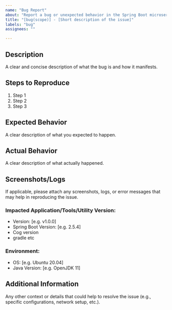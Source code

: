 ```yaml
---
name: "Bug Report"
about: "Report a bug or unexpected behavior in the Spring Boot microservice"
title: "[bug(scope)] - [Short description of the issue]"
labels: "bug"
assignees: ""

---
```


## Description
A clear and concise description of what the bug is and how it manifests.

## Steps to Reproduce
1. Step 1
2. Step 2
3. Step 3

## Expected Behavior
A clear description of what you expected to happen.

## Actual Behavior
A clear description of what actually happened.

## Screenshots/Logs
If applicable, please attach any screenshots, logs, or error messages that may help in reproducing the issue.

### Impacted Application/Tools/Utility Version:
- Version: [e.g. v1.0.0]
- Spring Boot Version: [e.g. 2.5.4]
- Cog version
- gradle etc

### Environment:
- OS: [e.g. Ubuntu 20.04]
- Java Version: [e.g. OpenJDK 11]

## Additional Information
Any other context or details that could help to resolve the issue (e.g., specific configurations, network setup, etc.).
